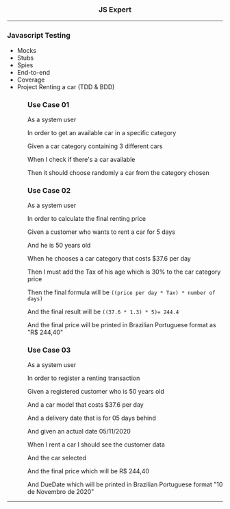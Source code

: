 <h3 align="center">JS Expert</h3>
<hr>
<h3>Javascript Testing</h3>
<ul>
<li title="Tests">
    Mocks
</li>
<li title="Tests">
    Stubs
</li>
<li title="Tests">
    Spies
</li>
<li title="Tests">
    End-to-end
</li>
<li title="Tests">
    Coverage
</li>
<li title="Tests">
    Project Renting a car (TDD & BDD) 
    <ul>

### Use Case 01

As a system user

In order to get an available car in a specific category

Given a car category containing 3 different cars

When I check if there's a car available

Then it should choose randomly a car from the category chosen

### Use Case 02

As a system user

In order to calculate the final renting price

Given a customer who wants to rent a car for 5 days

And he is 50 years old

When he chooses a car category that costs $37.6 per day

Then I must add the Tax of his age which is 30% to the car category price

Then the final formula will be `((price per day * Tax) * number of days)`

And the final result will be `((37.6 * 1.3) * 5)= 244.4`

And the final price will be printed in Brazilian Portuguese format as "R$ 244,40"

### Use Case 03

As a system user

In order to register a renting transaction

Given a registered customer who is 50 years old

And a car model that costs $37.6 per day

And a delivery date that is for 05 days behind

And given an actual date 05/11/2020

When I rent a car I should see the customer data

And the car selected

And the final price which will be R$ 244,40

And DueDate which will be printed in Brazilian Portuguese format "10 de Novembro de 2020"

</ul>

</li>
</ul>
<hr>
